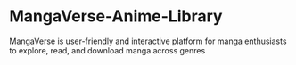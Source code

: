 # MangaVerse-Anime-Library
MangaVerse is user-friendly and interactive platform for manga enthusiasts to explore, read, and download manga across genres
